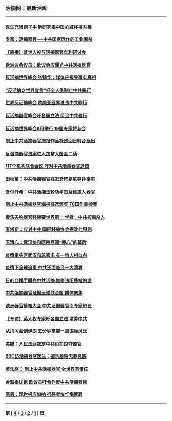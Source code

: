 ### 活摘网：最新活动
---
#### [医生充当刽子手 新研究揭中国心脏移植内幕](../../pages/nf5883/n13772291.md?10060430) 
#### [专家：活摘器官──中共国家运作的工业屠杀](../../pages/nf5883/n13761178.md?10060430) 
#### [【直播】普世人权与活摘器官牟利研讨会](../../pages/nf5883/n13425146.md?10060430) 
#### [欧洲议会议员：欧议会应曝光中共活摘器官](../../pages/nf5883/n13336571.md?10060430) 
#### [反活摘世界峰会 张锦华：媒体应报导事实真相](../../pages/nf5883/n13278502.md?10060430) 
#### [“反活摘之世界宣言”吁全人类制止中共暴行](../../pages/nf5883/n13259730.md?10060430) 
#### [世界反活摘峰会 欧美亚医界谴责中共罪行](../../pages/nf5883/n13253550.md?10060430) 
#### [反活摘器官峰会吁各国立法 惩治中共暴行](../../pages/nf5883/n13245052.md?10060430) 
#### [反活摘世界峰会9月举行 19国专家将与会](../../pages/nf5883/n13201492.md?10060430) 
#### [制止中共活摘器官海报作品将巡回日韩台展出](../../pages/nf5883/n13177791.md?10060430) 
#### [反强摘器官法案进入加拿大国会二读](../../pages/nf5883/n13033450.md?10060430) 
#### [117个机构联合会议 吁对中共活摘器官追责](../../pages/nf5883/n12775087.md?10060430) 
#### [田秋堇：中共活摘器官残忍恐怖是铁铮铮事实](../../pages/nf5883/n12702148.md?10060430) 
#### [吾尔开希：中共活摘法轮功学员及维族人器官](../../pages/nf5883/n12693197.md?10060430) 
#### [制止中共活摘器官海报征选颁奖 70国作品参赛](../../pages/nf5883/n12692050.md?10060430) 
#### [黄洁夫称器官移植要世界第一 学者：中共按需杀人](../../pages/nf5883/n12572329.md?10060430) 
#### [麦塔斯：应对中共 国际移植协会需改七原则](../../pages/nf5883/n12514711.md?10060430) 
#### [玉清心：武汉协和医院高调“换心”的幕后](../../pages/nf5883/n12298730.md?10060430) 
#### [疫情重灾区武汉和苏家屯 有一惊人相似点](../../pages/nf5883/n12150824.md?10060430) 
#### [疫情下全球追责 中共还面临另一大清算](../../pages/nf5883/n12070397.md?10060430) 
#### [日韩台携手曝光中共活摘 推修法阻移植旅游](../../pages/nf5883/n11712046.md?10060430) 
#### [中共强摘器官证据呈递联合国 媒体聚焦](../../pages/nf5883/n11546426.md?10060430) 
#### [欧洲器官移植大会 中共活摘器官引专家热议](../../pages/nf5883/n11539095.md?10060430) 
#### [【专访】英人权专家吁各国立法 清算中共](../../pages/nf5883/n11367315.md?10060430) 
#### [从川习会到伊朗 五分钟掌握一周国际风云](../../pages/nf5883/n11338520.md?10060430) 
#### [美媒：人民法庭裁定中共仍在掠夺器官](../../pages/nf5883/n11334897.md?10060430) 
#### [BBC访活摘器官医生：被洗脑后无罪恶感](../../pages/nf5883/n11335935.md?10060430) 
#### [英法庭： 制止中共活摘器官 全世界有责任](../../pages/nf5883/n11330691.md?10060430) 
#### [台监委访欧 欧议员吁合作反中共活摘器官](../../pages/nf5883/n11109190.md?10060430) 
#### [唐恩：现世报应如响 行恶者快忏悔赎罪](../../pages/nf5883/n11104016.md?10060430) 

---
#### 第 [ [4](./4.md?10060430) / [3](./3.md?10060430) / [2](./2.md?10060430) / [1](./1.md?10060430) ] 页
